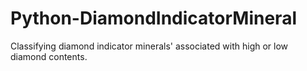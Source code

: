 # Python-DiamondIndicatorMineral
Classifying diamond indicator minerals' associated with high or low diamond contents.

